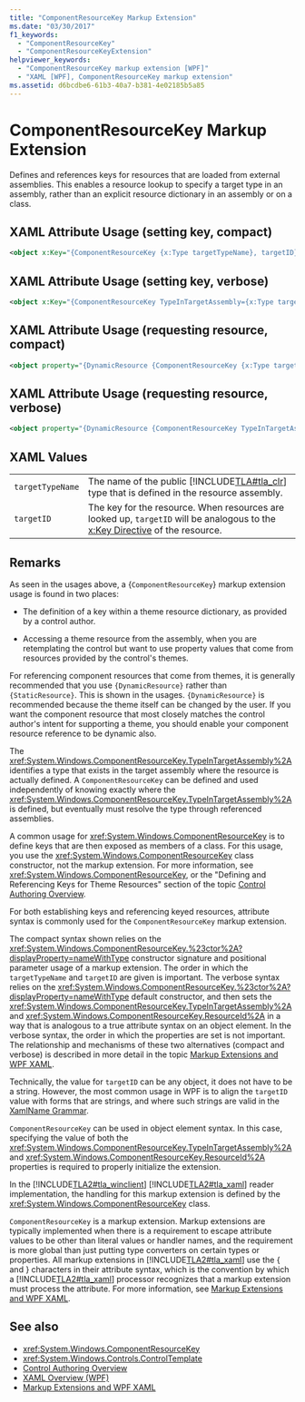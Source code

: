 ```yaml
---
title: "ComponentResourceKey Markup Extension"
ms.date: "03/30/2017"
f1_keywords: 
  - "ComponentResourceKey"
  - "ComponentResourceKeyExtension"
helpviewer_keywords: 
  - "ComponentResourceKey markup extension [WPF]"
  - "XAML [WPF], ComponentResourceKey markup extension"
ms.assetid: d6bcdbe6-61b3-40a7-b381-4e02185b5a85
---
```

# ComponentResourceKey Markup Extension
Defines and references keys for resources that are loaded from external assemblies. This enables a resource lookup to specify a target type in an assembly, rather than an explicit resource dictionary in an assembly or on a class.  
  
## XAML Attribute Usage (setting key, compact)  
  
```xml  
<object x:Key="{ComponentResourceKey {x:Type targetTypeName}, targetID}" .../>  
```  
  
## XAML Attribute Usage (setting key, verbose)  
  
```xml  
<object x:Key="{ComponentResourceKey TypeInTargetAssembly={x:Type targetTypeName}, ResourceID=targetID}" .../>  
```  
  
## XAML Attribute Usage (requesting resource, compact)  
  
```xml  
<object property="{DynamicResource {ComponentResourceKey {x:Type targetTypeName}, targetID}}" .../>  
```  
  
## XAML Attribute Usage (requesting resource, verbose)  
  
```xml  
<object property="{DynamicResource {ComponentResourceKey TypeInTargetAssembly={x:Type targetTypeName}, ResourceID=targetID}}" .../>  
```  
  
## XAML Values  
  
|||  
|-|-|  
|`targetTypeName`|The name of the public [!INCLUDE[TLA#tla_clr](../../../../includes/tlasharptla-clr-md.md)] type that is defined in the resource assembly.|  
|`targetID`|The key for the resource. When resources are looked up, `targetID` will be analogous to the [x:Key Directive](../../../../docs/framework/xaml-services/x-key-directive.md) of the resource.|  
  
## Remarks  
 As seen in the usages above, a {`ComponentResourceKey`} markup extension usage is found in two places:  
  
-   The definition of a key within a theme resource dictionary, as provided by a control author.  
  
-   Accessing a theme resource from the assembly, when you are retemplating the control but want to use property values that come from resources provided by the control's themes.  
  
 For referencing component resources that come from themes, it is generally recommended that you use `{DynamicResource}` rather than `{StaticResource}`. This is shown in the usages. `{DynamicResource}` is recommended because the theme itself can be changed by the user. If you want the component resource that most closely matches the control author's intent for supporting a theme, you should enable your component resource reference to be dynamic also.  
  
 The <xref:System.Windows.ComponentResourceKey.TypeInTargetAssembly%2A> identifies a type that exists in the target assembly where the resource is actually defined. A `ComponentResourceKey` can be defined and used independently of knowing exactly where the <xref:System.Windows.ComponentResourceKey.TypeInTargetAssembly%2A> is defined, but eventually must resolve the type through referenced assemblies.  
  
 A common usage for <xref:System.Windows.ComponentResourceKey> is to define keys that are then exposed as members of a class. For this usage, you use the <xref:System.Windows.ComponentResourceKey> class constructor, not the markup extension. For more information, see <xref:System.Windows.ComponentResourceKey>, or the "Defining and Referencing Keys for Theme Resources" section of the topic [Control Authoring Overview](../../../../docs/framework/wpf/controls/control-authoring-overview.md).  
  
 For both establishing keys and referencing keyed resources, attribute syntax is commonly used for the `ComponentResourceKey` markup extension.  
  
 The compact syntax shown relies on the <xref:System.Windows.ComponentResourceKey.%23ctor%2A?displayProperty=nameWithType> constructor signature and positional parameter usage of a markup extension. The order in which the `targetTypeName` and `targetID` are given is important. The verbose syntax relies on the <xref:System.Windows.ComponentResourceKey.%23ctor%2A?displayProperty=nameWithType> default constructor, and then sets the <xref:System.Windows.ComponentResourceKey.TypeInTargetAssembly%2A> and <xref:System.Windows.ComponentResourceKey.ResourceId%2A> in a way that is analogous to a true attribute syntax on an object element. In the verbose syntax, the order in which the properties are set is not important. The relationship and mechanisms of these two alternatives (compact and verbose) is described in more detail in the topic [Markup Extensions and WPF XAML](../../../../docs/framework/wpf/advanced/markup-extensions-and-wpf-xaml.md).  
  
 Technically, the value for `targetID` can be any object, it does not have to be a string. However, the most common usage in WPF is to align the `targetID` value with forms that are strings, and where such strings are valid in the [XamlName Grammar](../../../../docs/framework/xaml-services/xamlname-grammar.md).  
  
 `ComponentResourceKey` can be used in object element syntax. In this case, specifying the value of both the <xref:System.Windows.ComponentResourceKey.TypeInTargetAssembly%2A> and <xref:System.Windows.ComponentResourceKey.ResourceId%2A> properties is required to properly initialize the extension.  
  
 In the [!INCLUDE[TLA2#tla_winclient](../../../../includes/tla2sharptla-winclient-md.md)] [!INCLUDE[TLA2#tla_xaml](../../../../includes/tla2sharptla-xaml-md.md)] reader implementation, the handling for this markup extension is defined by the <xref:System.Windows.ComponentResourceKey> class.  
  
 `ComponentResourceKey` is a markup extension. Markup extensions are typically implemented when there is a requirement to escape attribute values to be other than literal values or handler names, and the requirement is more global than just putting type converters on certain types or properties. All markup extensions in [!INCLUDE[TLA2#tla_xaml](../../../../includes/tla2sharptla-xaml-md.md)] use the { and } characters in their attribute syntax, which is the convention by which a [!INCLUDE[TLA2#tla_xaml](../../../../includes/tla2sharptla-xaml-md.md)] processor recognizes that a markup extension must process the attribute. For more information, see [Markup Extensions and WPF XAML](../../../../docs/framework/wpf/advanced/markup-extensions-and-wpf-xaml.md).  
  
## See also
- <xref:System.Windows.ComponentResourceKey>
- <xref:System.Windows.Controls.ControlTemplate>
- [Control Authoring Overview](../../../../docs/framework/wpf/controls/control-authoring-overview.md)
- [XAML Overview (WPF)](../../../../docs/framework/wpf/advanced/xaml-overview-wpf.md)
- [Markup Extensions and WPF XAML](../../../../docs/framework/wpf/advanced/markup-extensions-and-wpf-xaml.md)

